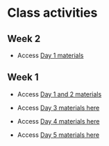 # Class activities

## Week 2

- Access [Day 1 materials](https://colab.research.google.com/github/DartDoesData/python-practice/blob/main/Week%202%20-%20Day%201.ipynb)

## Week 1

- Access [Day 1 and 2 materials](https://drive.google.com/drive/u/0/folders/1qNcotNCrUDSY4Bt8ISc-_R5BAuhllYLj)

- Access [Day 3 materials here](https://colab.research.google.com/github/DartDoesData/python-practice/blob/main/Day_3.ipynb)

- Access [Day 4 materials here](https://colab.research.google.com/github/DartDoesData/python-practice/blob/main/Day_4.ipynb)

- Access [Day 5 materials here](https://colab.research.google.com/github/DartDoesData/python-practice/blob/main/Day_5.ipynb)
